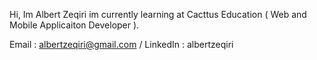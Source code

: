  Hi, Im Albert Zeqiri im currently learning at Cacttus Education ( Web and Mobile Applicaiton Developer ).
 
 Email : albertzeqiri@gmail.com / LinkedIn : albertzeqiri
